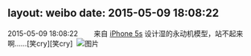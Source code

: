 layout: weibo
date: 2015-05-09 18:08:22
---
2015-05-09 18:08:22  &nbsp;&nbsp;&nbsp;&nbsp;&nbsp;&nbsp; 来自 <a href="sinaweibo://customweibosource" rel="nofollow">iPhone 5s</a>
设计湿的永动机模型，站不起来啊……[笑cry][笑cry] ​​​
![图片](https://ww2.sinaimg.cn/large/6d2a6003jw1ery5tro573j20xc18g11j.jpg)
